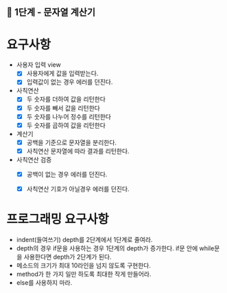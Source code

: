 ## 🚀 1단계 - 문자열 계산기

# 요구사항
* 사용자 입력 view
  * [x] 사용자에게 값을 입력받는다.
  * [x] 입력값이 없는 경우 에러를 던진다.

* 사칙연산
  * [x] 두 숫자를 더하여 값을 리턴한다
  * [x] 두 숫자를 빼서 값을 리턴한다
  * [x] 두 숫자를 나누어 정수를 리턴한다
  * [x] 두 숫자를 곱하여 값을 리턴한다

* 계산기
  * [x] 공백을 기준으로 문자열을 분리한다.
  * [x] 사칙연산 문자열에 따라 결과를 리턴한다.
  
* 사칙연산 검증
  * [x] 공백이 없는 경우 에러를 던진다.
  * [x] 사칙연산 기호가 아닐경우 에러를 던진다.


# 프로그래밍 요구사항
* indent(들여쓰기) depth를 2단계에서 1단계로 줄여라.
* depth의 경우 if문을 사용하는 경우 1단계의 depth가 증가한다. if문 안에 while문을 사용한다면 depth가 2단계가 된다.
* 메소드의 크기가 최대 10라인을 넘지 않도록 구현한다.
* method가 한 가지 일만 하도록 최대한 작게 만들어라.
* else를 사용하지 마라.

